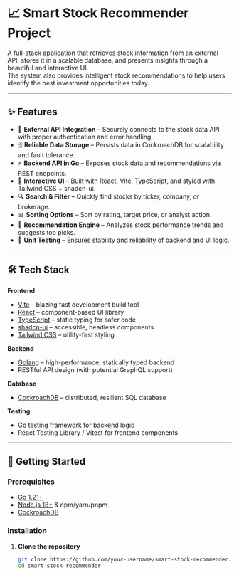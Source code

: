 # 📈 Smart Stock Recommender Project

A full-stack application that retrieves stock information from an external API, stores it in a scalable database, and presents insights through a beautiful and interactive UI.  
The system also provides intelligent stock recommendations to help users identify the best investment opportunities today.  

---

## ✨ Features

- 🔗 **External API Integration** – Securely connects to the stock data API with proper authentication and error handling.  
- 🗄️ **Reliable Data Storage** – Persists data in CockroachDB for scalability and fault tolerance.  
- ⚡ **Backend API in Go** – Exposes stock data and recommendations via REST endpoints.  
- 🎨 **Interactive UI** – Built with React, Vite, TypeScript, and styled with Tailwind CSS + shadcn-ui.  
- 🔍 **Search & Filter** – Quickly find stocks by ticker, company, or brokerage.  
- 📊 **Sorting Options** – Sort by rating, target price, or analyst action.  
- 🤖 **Recommendation Engine** – Analyzes stock performance trends and suggests top picks.  
- 🧪 **Unit Testing** – Ensures stability and reliability of backend and UI logic.  

---

## 🛠️ Tech Stack

**Frontend**
- [Vite](https://vitejs.dev/) – blazing fast development build tool  
- [React](https://react.dev/) – component-based UI library  
- [TypeScript](https://www.typescriptlang.org/) – static typing for safer code  
- [shadcn-ui](https://ui.shadcn.com/) – accessible, headless components  
- [Tailwind CSS](https://tailwindcss.com/) – utility-first styling  

**Backend**
- [Golang](https://go.dev/) – high-performance, statically typed backend  
- RESTful API design (with potential GraphQL support)  

**Database**
- [CockroachDB](https://www.cockroachlabs.com/product/cockroachdb/) – distributed, resilient SQL database  

**Testing**
- Go testing framework for backend logic  
- React Testing Library / Vitest for frontend components  

---

## 🚀 Getting Started

### Prerequisites
- [Go 1.21+](https://go.dev/dl/)  
- [Node.js 18+](https://nodejs.org/) & npm/yarn/pnpm  
- [CockroachDB](https://www.cockroachlabs.com/docs/stable/install-cockroachdb.html)  

### Installation

1. **Clone the repository**
   ```bash
   git clone https://github.com/your-username/smart-stock-recommender.git
   cd smart-stock-recommender
